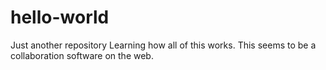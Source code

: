 # hello-world
Just another repository
Learning how all of this works. This seems to be a collaboration software on the web.
